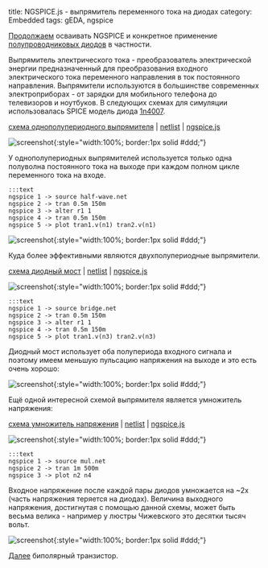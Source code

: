 title: NGSPICE.js - выпрямитель переменного тока на диодах
category: Embedded 
tags: gEDA, ngspice

[Продолжаем]({filename}../2016-10-28-ngspice-introduction/2016-10-28-ngspice-introduction.md) осваивать NGSPICE и конкретное применение [полупроводниковых диодов]({filename}../2016-10-31-ngspice-diode/2016-10-31-ngspice-diode.md) в частности.

Выпрямитель электрического тока - преобразователь электрической энергии предназначенный для преобразования входного электрического тока переменного направления в ток постоянного направления. Выпрямители используются в большинстве современных электроприборах - от зарядки для мобильного телефона до телевизоров и ноутбуков. В следующих схемах для симуляции использовалась SPICE модель диода [1n4007]({attach}1n4007.txt).

[схема однополупериодного выпрямителя]({attach}half-wave.sch) | [netlist]({attach}half-wave.net) | [ngspice.js](https://ngspice.js.org/?gist=fd2a88aab52c56f971179c9a1bd9a502)

![screenshot]({attach}show-img-half-wave.png){:style="width:100%; border:1px solid #ddd;"}

У однополупериодных выпрямителей используется только одна полуволна постоянного тока на выходе при каждом полном цикле переменного тока на входе.

    :::text
    ngspice 1 -> source half-wave.net
    ngspice 2 -> tran 0.5m 150m
    ngspice 3 -> alter r1 1
    ngspice 4 -> tran 0.5m 150m
    ngspice 5 -> plot tran1.v(n1) tran2.v(n1)

![screenshot]({attach}half-wave-canvas.png){:style="width:100%; border:1px solid #ddd;"}

Куда более эффективными являются двухполупериодные выпрямители. 

[схема диодный мост]({attach}bridge.sch) | [netlist]({attach}bridge.net) | [ngspice.js](https://ngspice.js.org/?gist=2cf3ee433d7f6ab178d903d7f1c8ecef)

![screenshot]({attach}show-img-bridge.png){:style="width:100%; border:1px solid #ddd;"}

    :::text
    ngspice 1 -> source bridge.net
    ngspice 2 -> tran 0.5m 150m
    ngspice 3 -> alter r1 1
    ngspice 4 -> tran 0.5m 150m
    ngspice 5 -> plot tran1.v(n3) tran2.v(n3)

Диодный мост использует оба полупериода входного сигнала и поэтому имеем меньшую пульсацию напряжения на выходе и это есть очень хорошо:

![screenshot]({attach}bridge-canvas.png){:style="width:100%; border:1px solid #ddd;"}

Ещё одной интересной схемой выпрямителя является умножитель напряжения:

[схема умножитель напряжения]({attach}mul.sch) | [netlist]({attach}mul.net) | [ngspice.js](https://ngspice.js.org/?gist=b390ade98165e3b89c957c865dff87d2)

![screenshot]({attach}show-img-mul.png){:style="width:100%; border:1px solid #ddd;"}

    :::text
    ngspice 1 -> source mul.net
    ngspice 2 -> tran 1m 500m
    ngspice 3 -> plot n2 n4

Входное напряжение после каждой пары диодов умножается на ~2x (часть напряжения теряется на диодах). Величина выходного напряжения, достигнутая с помощью данной схемы, может быть весьма велика - например у люстры Чижевского это десятки тысяч вольт.

![screenshot]({attach}mul-canvas.png){:style="width:100%; border:1px solid #ddd;"}

[Далее]({filename}../2016-11-02-bipolar-transistor/2016-11-02-bipolar-transistor.md) биполярный транзистор.